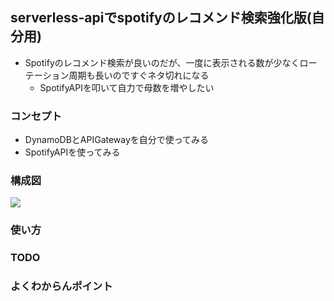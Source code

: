 ## serverless-apiでspotifyのレコメンド検索強化版(自分用)
- Spotifyのレコメンド検索が良いのだが、一度に表示される数が少なくローテーション周期も長いのですぐネタ切れになる
    - SpotifyAPIを叩いて自力で母数を増やしたい
### コンセプト
- DynamoDBとAPIGatewayを自分で使ってみる
- SpotifyAPIを使ってみる
### 構成図
![](https://raw.githubusercontent.com/mini-hiori/spotify-search-newsong/master/docs/architecture.png)
### 使い方

### TODO

### よくわからんポイント
